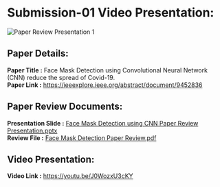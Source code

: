 
# Submission-01 Video Presentation:
![Paper Review Presentation 1](https://user-images.githubusercontent.com/98937877/228847335-f80344cb-2eb3-4e56-b878-0df5e87ecd6d.jpg)
## Paper Details: 
**Paper Title         :** Face Mask Detection using Convolutional Neural Network (CNN) reduce the spread of Covid-19.</br>
**Paper Link          :** https://ieeexplore.ieee.org/abstract/document/9452836
## Paper Review Documents:
**Presentation Slide  :** [Face Mask Detection using CNN Paper Review Presentation.pptx](https://github.com/mrshakil015/Paper-Review/blob/5e6df25e30e3a43d7bad281b3432f8dd8ef9a6aa/Submission01/Face%20Mask%20Detection%20using%20CNN%20Paper%20Review%20Presentation.pptx)
</br>**Review File    :** [Face Mask Detection Paper Review.pdf](https://github.com/mrshakil015/Paper-Review/blob/5f67b1ec6f8087d63d21b959f531e5772a33b15a/Submission01/Face%20Mask%20Detection%20Paper%20Review.pdf)
## Video Presentation: 
**Video Link          :** https://youtu.be/J0WozxU3cKY



